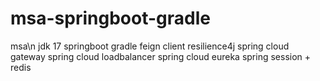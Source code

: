 # msa-springboot-gradle

msa\n
jdk 17
springboot
gradle
feign client
resilience4j
spring cloud gateway
spring cloud loadbalancer
spring cloud eureka
spring session + redis
